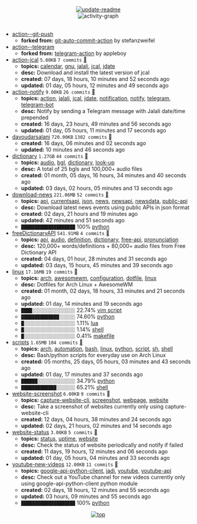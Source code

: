 <div align="center">
<a href="https://github.com/davoudarsalani/davoudarsalani/actions/workflows/update-readme.yml">
<img alt="update-readme" src="https://github.com/davoudarsalani/davoudarsalani/actions/workflows/update-readme.yml/badge.svg">
</a>
</div>
<div align="center">
<img alt="activity-graph" src="https://activity-graph.herokuapp.com/graph?username=davoudarsalani&custom_title=Joined%2002%20years,%2008%20months,%2013%20days,%2003%20hours,%2040%20minutes%20and%2003%20seconds%20ago&hide_border=true&bg_color=000000&color=1793D1&line=ffffff"></div>
<br>

* [action--git-push](https://github.com/davoudarsalani/action--git-push)
	+ __forked from:__ [git-auto-commit-action](https://github.com/stefanzweifel/git-auto-commit-action) by stefanzweifel
* [action--telegram](https://github.com/davoudarsalani/action--telegram)
	+ __forked from:__ [telegram-action](https://github.com/appleboy/telegram-action) by appleboy
* [action-jcal](https://github.com/davoudarsalani/action-jcal) `5.00KB` `7 commits` [](https://api.github.com/repos/davoudarsalani/action-jcal/zipball)
	+ __topics:__ [calendar](https://github.com/topics/calendar), [gnu](https://github.com/topics/gnu), [jalali](https://github.com/topics/jalali), [jcal](https://github.com/topics/jcal), [jdate](https://github.com/topics/jdate)
	+ __desc:__ Download and install the latest version of jcal
	+ __created:__ 07 days, 18 hours, 10 minutes and 52 seconds ago
	+ __updated:__ 01 day, 05 hours, 12 minutes and 49 seconds ago
* [action-notify](https://github.com/davoudarsalani/action-notify) `9.00KB` `26 commits` [](https://api.github.com/repos/davoudarsalani/action-notify/zipball)
	+ __topics:__ [action](https://github.com/topics/action), [jalali](https://github.com/topics/jalali), [jcal](https://github.com/topics/jcal), [jdate](https://github.com/topics/jdate), [notification](https://github.com/topics/notification), [notify](https://github.com/topics/notify), [telegram](https://github.com/topics/telegram), [telegram-bot](https://github.com/topics/telegram-bot)
	+ __desc:__ Notify by sending a Telegram message with Jalali date/time prepended
	+ __created:__ 16 days, 23 hours, 49 minutes and 56 seconds ago
	+ __updated:__ 01 day, 05 hours, 11 minutes and 17 seconds ago
* [davoudarsalani](https://github.com/davoudarsalani/davoudarsalani) `720.00KB` `1302 commits` [](https://api.github.com/repos/davoudarsalani/davoudarsalani/zipball)
	+ __created:__ 16 days, 06 minutes and 02 seconds ago
	+ __updated:__ 10 minutes and 46 seconds ago
* [dictionary](https://github.com/davoudarsalani/dictionary) `1.27GB` `44 commits` [](https://api.github.com/repos/davoudarsalani/dictionary/zipball)
	+ __topics:__ [audio](https://github.com/topics/audio), [bgl](https://github.com/topics/bgl), [dictionary](https://github.com/topics/dictionary), [look-up](https://github.com/topics/look-up)
	+ __desc:__ A total of 25 bgls and 100,000+ audio files
	+ __created:__ 01 month, 05 days, 16 hours, 34 minutes and 40 seconds ago
	+ __updated:__ 03 days, 02 hours, 05 minutes and 13 seconds ago
* [download-news](https://github.com/davoudarsalani/download-news) `221.06MB` `52 commits` [](https://api.github.com/repos/davoudarsalani/download-news/zipball)
	+ __topics:__ [api](https://github.com/topics/api), [currentsapi](https://github.com/topics/currentsapi), [json](https://github.com/topics/json), [news](https://github.com/topics/news), [newsapi](https://github.com/topics/newsapi), [newsdata](https://github.com/topics/newsdata), [public-api](https://github.com/topics/public-api)
	+ __desc:__ Download latest news events using public APIs in json format
	+ __created:__ 02 days, 21 hours and 19 minutes ago
	+ __updated:__ 42 minutes and 51 seconds ago
	+ `████████████████████`  100% [python](https://github.com/topics/python)
* [freeDictionaryAPI](https://github.com/davoudarsalani/freeDictionaryAPI) `541.91MB` `4 commits` [](https://api.github.com/repos/davoudarsalani/freeDictionaryAPI/zipball)
	+ __topics:__ [api](https://github.com/topics/api), [audio](https://github.com/topics/audio), [definition](https://github.com/topics/definition), [dictionary](https://github.com/topics/dictionary), [free-api](https://github.com/topics/free-api), [pronunciation](https://github.com/topics/pronunciation)
	+ __desc:__ 120,000+ words/definitions + 80,000+ audio files from Free Dictionary API
	+ __created:__ 04 days, 01 hour, 28 minutes and 31 seconds ago
	+ __updated:__ 03 days, 15 hours, 45 minutes and 39 seconds ago
* [linux](https://github.com/davoudarsalani/linux) `17.16MB` `19 commits` [](https://api.github.com/repos/davoudarsalani/linux/zipball)
	+ __topics:__ [arch](https://github.com/topics/arch), [awesomewm](https://github.com/topics/awesomewm), [configuration](https://github.com/topics/configuration), [dotfile](https://github.com/topics/dotfile), [linux](https://github.com/topics/linux)
	+ __desc:__ Dotfiles for Arch Linux + AwesomeWM
	+ __created:__ 01 month, 02 days, 18 hours, 33 minutes and 21 seconds ago
	+ __updated:__ 01 day, 14 minutes and 19 seconds ago
	+ `████░░░░░░░░░░░░░░░░`  22.74% [vim script](https://github.com/topics/vim%20script)
	+ `██████████████░░░░░░`  74.60% [python](https://github.com/topics/python)
	+ `█░░░░░░░░░░░░░░░░░░░`  1.11% [lua](https://github.com/topics/lua)
	+ `█░░░░░░░░░░░░░░░░░░░`  1.14% [shell](https://github.com/topics/shell)
	+ `█░░░░░░░░░░░░░░░░░░░`  0.41% [makefile](https://github.com/topics/makefile)
* [scripts](https://github.com/davoudarsalani/scripts) `1.65MB` `104 commits` [](https://api.github.com/repos/davoudarsalani/scripts/zipball)
	+ __topics:__ [arch](https://github.com/topics/arch), [automation](https://github.com/topics/automation), [bash](https://github.com/topics/bash), [linux](https://github.com/topics/linux), [python](https://github.com/topics/python), [script](https://github.com/topics/script), [sh](https://github.com/topics/sh), [shell](https://github.com/topics/shell)
	+ __desc:__ Bash/python scripts for everyday use on Arch Linux
	+ __created:__ 05 months, 25 days, 05 hours, 03 minutes and 43 seconds ago
	+ __updated:__ 01 day, 17 minutes and 37 seconds ago
	+ `██████░░░░░░░░░░░░░░`  34.79% [python](https://github.com/topics/python)
	+ `█████████████░░░░░░░`  65.21% [shell](https://github.com/topics/shell)
* [website-screenshot](https://github.com/davoudarsalani/website-screenshot) `6.00KB` `9 commits` [](https://api.github.com/repos/davoudarsalani/website-screenshot/zipball)
	+ __topics:__ [capture-website-cli](https://github.com/topics/capture-website-cli), [screenshot](https://github.com/topics/screenshot), [webpage](https://github.com/topics/webpage), [website](https://github.com/topics/website)
	+ __desc:__ Take a screenshot of websites currently only using capture-website-cli
	+ __created:__ 12 days, 04 hours, 38 minutes and 24 seconds ago
	+ __updated:__ 02 days, 21 hours, 02 minutes and 14 seconds ago
* [website-status](https://github.com/davoudarsalani/website-status) `3.00KB` `5 commits` [](https://api.github.com/repos/davoudarsalani/website-status/zipball)
	+ __topics:__ [status](https://github.com/topics/status), [uptime](https://github.com/topics/uptime), [website](https://github.com/topics/website)
	+ __desc:__ Check the status of website periodically and notify if failed
	+ __created:__ 11 days, 19 hours, 12 minutes and 06 seconds ago
	+ __updated:__ 01 day, 05 hours, 04 minutes and 33 seconds ago
* [youtube-new-videos](https://github.com/davoudarsalani/youtube-new-videos) `12.00KB` `11 commits` [](https://api.github.com/repos/davoudarsalani/youtube-new-videos/zipball)
	+ __topics:__ [google-api-python-client](https://github.com/topics/google-api-python-client), [jadi](https://github.com/topics/jadi), [youtube](https://github.com/topics/youtube), [youtube-api](https://github.com/topics/youtube-api)
	+ __desc:__ Check out a YouTube channel for new videos currently only using google-api-python-client python module
	+ __created:__ 02 days, 18 hours, 12 minutes and 55 seconds ago
	+ __updated:__ 03 hours, 09 minutes and 55 seconds ago
	+ `████████████████████`  100% [python](https://github.com/topics/python)
<div align="center">
<a href='https://github.com/davoudarsalani/davoudarsalani#readme'>
<img alt='top' src='https://img.shields.io/badge/TOP-grey'>
</a>
</div>
